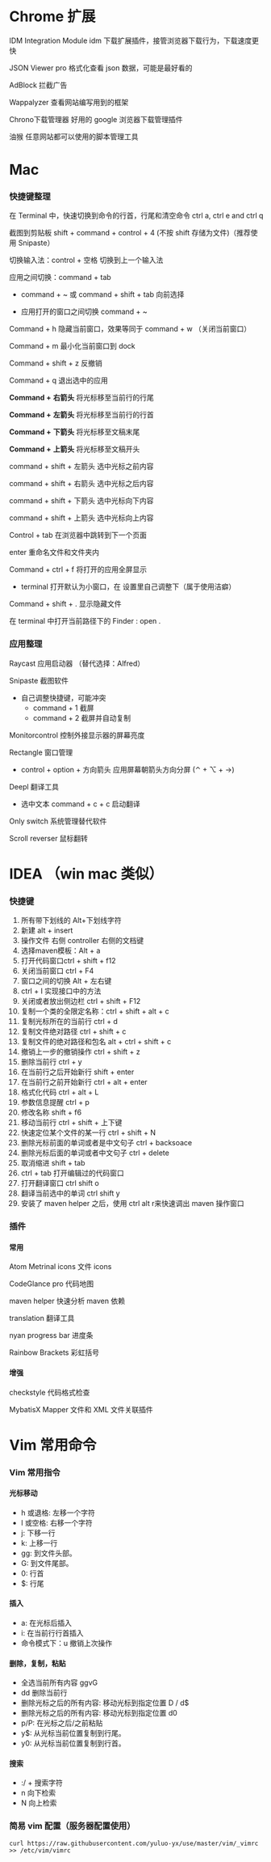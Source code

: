 # Chrome 扩展

IDM Integration Module idm 下载扩展插件，接管浏览器下载行为，下载速度更快

JSON Viewer pro 格式化查看 json 数据，可能是最好看的

AdBlock 拦截广告

Wappalyzer 查看网站编写用到的框架

Chrono下载管理器 好用的 google 浏览器下载管理插件

油猴 任意网站都可以使用的脚本管理工具

# Mac 

### 快捷键整理

在 Terminal 中，快速切换到命令的行首，行尾和清空命令 ctrl a, ctrl e and ctrl q

截图到剪贴板 shift + command + control + 4 (不按 shift 存储为文件)（推荐使用 Snipaste）

切换输入法：control + 空格 切换到上一个输入法

应用之间切换：command + tab

- command + ~ 或 command + shift + tab 向前选择

- 应用打开的窗口之间切换 command + ~ 

Command + h 隐藏当前窗口，效果等同于 command + w （关闭当前窗口）

Command + m 最小化当前窗口到 dock

Command + shift + z 反撤销

Command + q 退出选中的应用 

**Command +** **右箭头** 将光标移至当前行的行尾

**Command +** **左箭头** 将光标移至当前行的行首

**Command +** **下箭头** 将光标移至文稿末尾

**Command +** **上箭头** 将光标移至文稿开头

command + shift + 左箭头  选中光标之前内容

command + shift + 右箭头  选中光标之后内容

command + shift + 下箭头  选中光标向下内容

command + shift + 上箭头  选中光标向上内容

Control + tab 在浏览器中跳转到下一个页面

enter 重命名文件和文件夹内

Command + ctrl + f  将打开的应用全屏显示

- terminal 打开默认为小窗口，在 设置里自己调整下（属于使用洁癖）

Command + shift + . 显示隐藏文件

在 terminal 中打开当前路径下的 Finder :  open . 

### 应用整理

Raycast 应用启动器 （替代选择：Alfred）

Snipaste 截图软件

- 自己调整快捷键，可能冲突 
  -  command + 1 截屏
  -  command + 2 截屏并自动复制

Monitorcontrol 控制外接显示器的屏幕亮度

Rectangle 窗口管理

- control + option + 方向箭头 应用屏幕朝箭头方向分屏 (⌃ + ⌥ + →)

Deepl 翻译工具

- 选中文本 command + c + c 启动翻译

Only switch 系统管理替代软件

Scroll reverser 鼠标翻转

# IDEA （win mac 类似）

### 快捷键

1. 所有带下划线的 Alt+下划线字符
2. 新建 alt + insert
3. 操作文件  右侧 controller 右侧的文档键
4. 选择maven模板：Alt + a
5. 打开代码窗口ctrl + shift + f12
6. 关闭当前窗口 ctrl + F4
7. 窗口之间的切换 Alt + 左右键
8. ctrl + I 实现接口中的方法
9. 关闭或者放出侧边栏  ctrl + shift + F12
10. 复制一个类的全限定名称：ctrl + shift + alt + c
11. 复制光标所在的当前行 ctrl + d
12. 复制文件绝对路径 ctrl + shift + c
13. 复制文件的绝对路径和包名 alt + ctrl + shift + c
14. 撤销上一步的撤销操作  ctrl + shift + z
15. 删除当前行  ctrl + y
16. 在当前行之后开始新行 shift + enter
17. 在当前行之前开始新行 ctrl + alt + enter
18. 格式化代码  ctrl + alt + L
19. 参数信息提醒 ctrl + p
20. 修改名称 shift + f6
21. 移动当前行 ctrl + shift + 上下键
22. 快速定位某个文件的某一行  ctrl + shift + N
23. 删除光标前面的单词或者是中文句子 ctrl + backsoace
24. 删除光标后面的单词或者中文句子 ctrl + delete
25. 取消缩进 shift + tab
26. ctrl + tab 打开编辑过的代码窗口
27. 打开翻译窗口 ctrl shift o
28. 翻译当前选中的单词 ctrl shift y
29. 安装了 maven helper 之后，使用 ctrl alt r来快速调出 maven 操作窗口

### 插件

#### 常用

Atom Metrinal icons 文件 icons

CodeGlance pro 代码地图

maven helper 快速分析 maven 依赖

translation 翻译工具

nyan progress bar 进度条

Rainbow Brackets 彩虹括号

#### 增强

checkstyle  代码格式检查

MybatisX Mapper 文件和 XML 文件关联插件

# Vim 常用命令

### Vim 常用指令

#### 光标移动

- h 或退格: 左移一个字符
- l 或空格: 右移一个字符
- j: 下移一行
- k: 上移一行
- gg: 到文件头部。
- G: 到文件尾部。
- 0: 行首
- $: 行尾

#### 插入

- a: 在光标后插入
- i: 在当前行行首插入
- 命令模式下：u 撤销上次操作

#### 删除，复制，粘贴

- 全选当前所有内容 ggvG
- dd 删除当前行
- 删除光标之后的所有内容: 移动光标到指定位置 D / d$
- 删除光标之后的所有内容: 移动光标到指定位置 d0
- p/P: 在光标之后/之前粘贴
- y$: 从光标当前位置复制到行尾。
- y0: 从光标当前位置复制到行首。

#### 搜索

- :/ + 搜索字符
- n 向下检索
- N 向上检索

### 简易 vim 配置（服务器配置使用）

```vim
curl https://raw.githubusercontent.com/yuluo-yx/use/master/vim/_vimrc >> /etc/vim/vimrc
```





 
